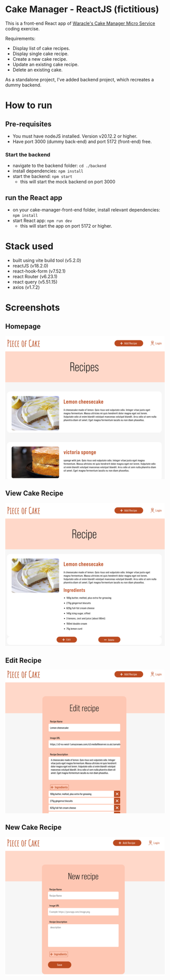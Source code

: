 # Cake Manager - ReactJS (fictitious)

This is a front-end React app of [Waracle's Cake Manager Micro Service](https://github.com/Waracle/cake-manager) coding exercise.

Requirements:
* Display list of cake recipes.
* Display single cake recipe.
* Create a new cake recipe.
* Update an existing cake recipe.
* Delete an existing cake.

As a standalone project, I've added backend project, which recreates a dummy backend.

# How to run

## Pre-requisites
* You must have nodeJS installed. Version v20.12.2 or higher.
* Have port 3000 (dummy back-end) and port 5172 (front-end) free.

### Start the backend
* navigate to the backend folder: <code>cd ./backend </code>
* install dependencies: <code>npm install </code>
* start the backend: <code>npm start </code>
  * this will start the mock backend on port 3000

## run the React app
* on your cake-manager-front-end folder, install relevant dependencies: <code>npm install </code>
* start React app: <code>npm run dev</code>
   * this will start the app on port 5172 or higher.


# Stack used

* built using vite build tool (v5.2.0)
* reactJS (v18.2.0)
* react-hook-form (v7.52.1)
* react Router (v6.23.1)
* react query (v5.51.15)
* axios (v1.7.2)

# Screenshots
## Homepage
![Screenshot of list of cake recipes](readme/01_recipeList.png)

## View Cake Recipe
![Screenshot of single cake recipe](readme/02_singleRecipeView.png)

## Edit Recipe
![Screenshot of edit cake recipe form](readme/03_recipeEdit.png)

## New Cake Recipe
![Screenshot of create new cake recipe form](readme/04_recipeNew.png)